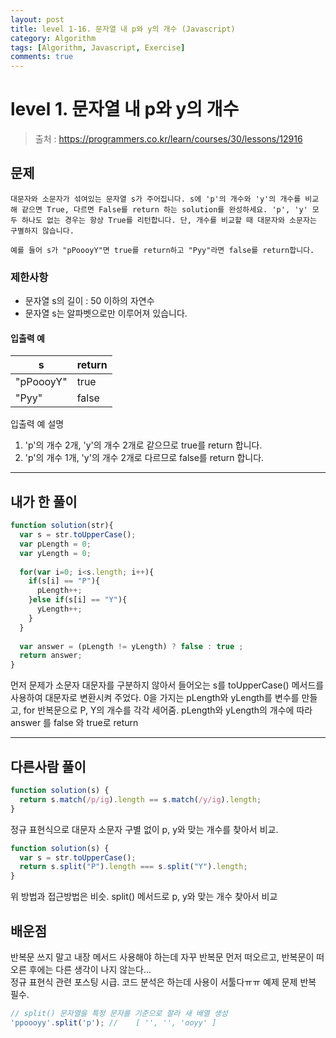 ```yaml
---
layout: post
title: level 1-16. 문자열 내 p와 y의 개수 (Javascript)
category: Algorithm
tags: [Algorithm, Javascript, Exercise]
comments: true
---
```

# level 1. 문자열 내 p와 y의 개수
> 출처 : <https://programmers.co.kr/learn/courses/30/lessons/12916>

## 문제

```
대문자와 소문자가 섞여있는 문자열 s가 주어집니다. s에 'p'의 개수와 'y'의 개수를 비교해 같으면 True, 다르면 False를 return 하는 solution를 완성하세요. 'p', 'y' 모두 하나도 없는 경우는 항상 True를 리턴합니다. 단, 개수를 비교할 때 대문자와 소문자는 구별하지 않습니다.

예를 들어 s가 "pPoooyY"면 true를 return하고 "Pyy"라면 false를 return합니다.
```

### 제한사항

- 문자열 s의 길이 : 50 이하의 자연수
- 문자열 s는 알파벳으로만 이루어져 있습니다.

#### 입출력 예

s | return 
--------- | --------- 
"pPoooyY" | true
"Pyy" | false

입출력 예 설명

1. 'p'의 개수 2개, 'y'의 개수 2개로 같으므로 true를 return 합니다.
2. 'p'의 개수 1개, 'y'의 개수 2개로 다르므로 false를 return 합니다.

***

## 내가 한 풀이
```javascript
function solution(str){
  var s = str.toUpperCase();
  var pLength = 0;
  var yLength = 0;
  
  for(var i=0; i<s.length; i++){
    if(s[i] == "P"){
      pLength++;
    }else if(s[i] == "Y"){
      yLength++;
    }
  }
  
  var answer = (pLength != yLength) ? false : true ;
  return answer;
}
```
먼저 문제가 소문자 대문자를 구분하지 않아서 들어오는 s를 toUpperCase() 메서드를 사용하여 대문자로 변환시켜 주었다.
0을 가지는 pLength와 yLength를 변수를 만들고, for 반복문으로 P, Y의 개수를 각각 세어줌.
pLength와 yLength의 개수에 따라 answer 를 false 와 true로 return
***

## 다른사람 풀이
```javascript
function solution(s) {
  return s.match(/p/ig).length == s.match(/y/ig).length;
}
```
정규 표현식으로 대문자 소문자 구별 없이 p, y와 맞는 개수를 찾아서 비교.
```javascript
function solution(s) {
  var s = str.toUpperCase();
  return s.split("P").length === s.split("Y").length;
}
```
위 방법과 접근방법은 비슷. split() 메서드로 p, y와 맞는 개수 찾아서 비교 

## 배운점

반복문 쓰지 말고 내장 메서드 사용해야 하는데 자꾸 반복문 먼저 떠오르고, 반복문이 떠오른 후에는 다른 생각이 나지 않는다...  
정규 표현식 관련 포스팅 시급. 코드 분석은 하는데 사용이 서툴다ㅠㅠ 예제 문제 반복 필수.

```javascript
// split() 문자열을 특정 문자를 기준으로 잘라 새 배열 생성
'ppoooyy'.split('p'); // 	[ '', '', 'ooyy' ]
```
